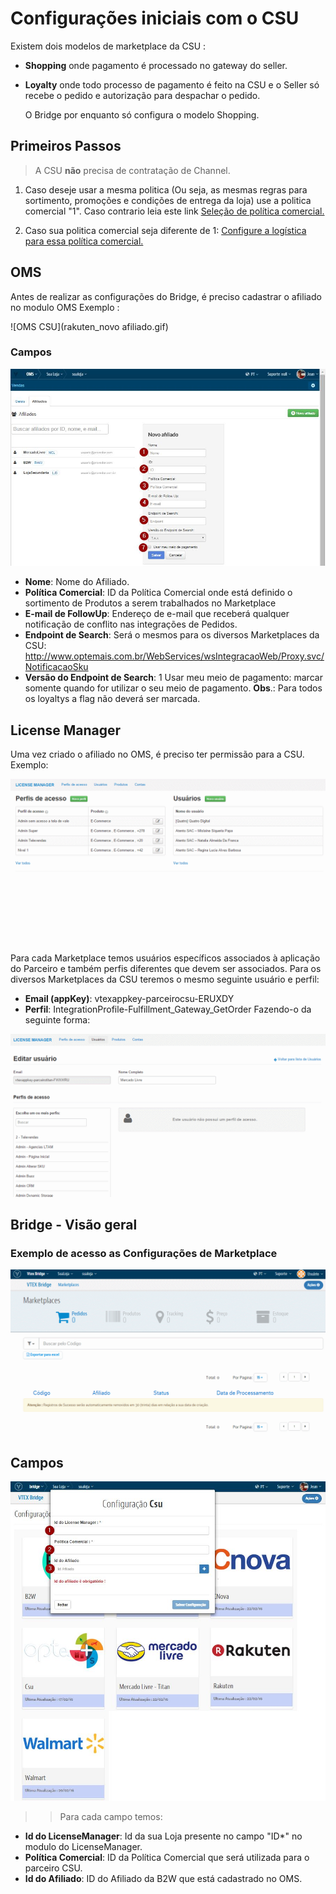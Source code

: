 # Configurações iniciais com o CSU

Existem dois modelos de marketplace da CSU :

* **Shopping** onde pagamento é processado no gateway do seller.

* **Loyalty** onde todo processo de pagamento é feito na CSU e o Seller só recebe o pedido e autorização para despachar o pedido.


    O Bridge por enquanto só configura o modelo Shopping.


## Primeiros Passos

> A CSU **não** precisa de contratação de Channel.

1. Caso deseje usar a mesma politica (Ou seja, as mesmas regras para sortimento, promoções e condições de entrega da loja) use a politica comercial "1".
Caso contrario leia este link [Seleção de política comercial.](http://help.vtex.com/hc/pt-br/articles/214166227)

2. Caso sua politica comercial seja diferente de 1: [Configure a logística para essa política comercial.](http://help.vtex.com/hc/pt-br/articles/214166667-Atualiza%C3%A7%C3%A3o-de-estoque)

 ## OMS

 Antes de realizar as configurações do Bridge, é preciso cadastrar o afiliado no modulo OMS
 Exemplo :

 ![OMS CSU](rakuten_novo afiliado.gif)

### Campos

 ![OMSCAMPOS CSU](configuracoes_iniciais_CSU.jpg)

 * **Nome**: Nome do Afiliado.
 * **Política Comercial**: ID da Política Comercial onde está definido o sortimento de Produtos a serem trabalhados no Marketplace
 * **E-mail de FollowUp**: Endereço de e-mail que receberá qualquer notificação de conflito nas integrações de Pedidos.
 * **Endpoint de Search**: Será o mesmos para os diversos Marketplaces da CSU: http://www.optemais.com.br/WebServices/wsIntegracaoWeb/Proxy.svc/NotificacaoSku
 * **Versão do Endpoint de Search**: 1
 Usar meu meio de pagamento: marcar somente quando for utilizar o seu meio de pagamento. **Obs**.: Para todos os loyaltys a flag não deverá ser marcada.


 ## License Manager

Uma vez criado o afiliado no OMS, é preciso ter permissão para a CSU.
Exemplo:

 ![LICENSEMANAGER CSU](image06.gif)

 Para cada Marketplace temos usuários específicos associados à aplicação do Parceiro e também perfis diferentes que devem ser associados. Para os diversos Marketplaces da CSU teremos o mesmo seguinte usuário e perfil:

 * **Email (appKey)**: vtexappkey-parceirocsu-ERUXDY
 * **Perfil**: IntegrationProfile-Fulfillment_Gateway_GetOrder
 Fazendo-o da seguinte forma:

 ![LICENSEMANAGER2 CSU](image02.gif)

## Bridge - Visão geral

### Exemplo de acesso as Configurações de Marketplace

![Config CSU](Marketplace_Config.gif)

## Campos

![Config CSU](CSU.png)

>>Para cada campo temos:

* **Id do LicenseManager**: Id da sua Loja presente no campo "ID*" no modulo do LicenseManager.
* **Política Comercial**: ID da Política Comercial que será utilizada para o parceiro CSU.
* **Id do Afiliado**: ID do Afiliado da B2W que está cadastrado no OMS.
